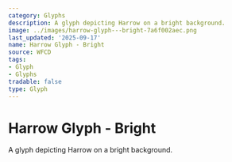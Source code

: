 ```yaml
---
category: Glyphs
description: A glyph depicting Harrow on a bright background.
image: ../images/harrow-glyph---bright-7a6f002aec.png
last_updated: '2025-09-17'
name: Harrow Glyph - Bright
source: WFCD
tags:
- Glyph
- Glyphs
tradable: false
type: Glyph
---
```


# Harrow Glyph - Bright

A glyph depicting Harrow on a bright background.

